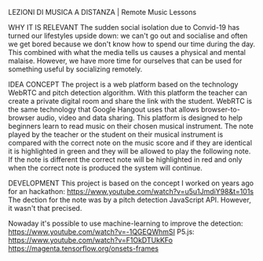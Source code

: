 LEZIONI DI MUSICA A DISTANZA | Remote Music Lessons


WHY IT IS RELEVANT
The sudden social isolation due to Convid-19 has turned our lifestyles upside down: we can't go out and socialise and often we get bored because we don't know how to spend our time during the day. This combined with what the media tells us causes a physical and mental malaise. However, we have more time for ourselves that can be used for something useful by socializing remotely.

IDEA CONCEPT
The project is a web platform based on the technology WebRTC and pitch detection algorithm. With this platform the teacher can create a private digital room and share the link with the student. WebRTC is the same technology that Google Hangout uses that allows browser-to-browser audio, video and data sharing. 
This platform is designed to help beginners learn to read music on their chosen musical instrument. The note played by the teacher or the student on their musical instrument is compared with the correct note on the music score and if they are identical it is highlighted in green and they will be allowed to play the following note. If the note is different the correct note will be highlighted in red and only when the correct note is produced the system will continue.

DEVELOPMENT
This project is based on the concept I worked on years ago for an hackathon: https://www.youtube.com/watch?v=u5u1JmdiY98&t=101s
The dection for the note was by a pitch detection JavaScript API. However, it wasn't that precised.

Nowaday it's possible to use machine-learning to improve the detection:
https://www.youtube.com/watch?v=-1QGEQWhmSI
P5.js: https://www.youtube.com/watch?v=F1OkDTUkKFo
https://magenta.tensorflow.org/onsets-frames

